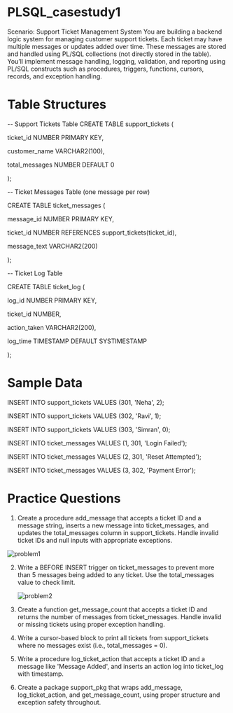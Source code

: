 # PLSQL_casestudy1 
Scenario: Support Ticket Management System
You are building a backend logic system for managing customer support tickets. Each ticket may have multiple messages or updates added over time. 
These messages are stored and handled using PL/SQL collections (not directly stored in the table). You’ll implement message handling, logging, validation, 
and reporting using PL/SQL constructs such as procedures, triggers, functions, cursors, records, and exception handling.

# Table Structures 

-- Support Tickets Table
CREATE TABLE support_tickets (

  ticket_id NUMBER PRIMARY KEY,
  
  customer_name VARCHAR2(100),
  
  total_messages NUMBER DEFAULT 0
  
);
 
-- Ticket Messages Table (one message per row)

CREATE TABLE ticket_messages (

  message_id NUMBER PRIMARY KEY,
  
  ticket_id NUMBER REFERENCES support_tickets(ticket_id),
  
  message_text VARCHAR2(200)
  
);
 
-- Ticket Log Table

CREATE TABLE ticket_log (

  log_id NUMBER PRIMARY KEY,
  
  ticket_id NUMBER,
  
  action_taken VARCHAR2(200),
  
  log_time TIMESTAMP DEFAULT SYSTIMESTAMP
  
);

# Sample Data

INSERT INTO support_tickets VALUES (301, 'Neha', 2);

INSERT INTO support_tickets VALUES (302, 'Ravi', 1);

INSERT INTO support_tickets VALUES (303, 'Simran', 0);

 
INSERT INTO ticket_messages VALUES (1, 301, 'Login Failed');

INSERT INTO ticket_messages VALUES (2, 301, 'Reset Attempted');

INSERT INTO ticket_messages VALUES (3, 302, 'Payment Error');

 
# Practice Questions

1. Create a procedure add_message that accepts a ticket ID and a message string, inserts a new message into ticket_messages, and updates the total_messages column in support_tickets. Handle invalid ticket IDs and null inputs with appropriate exceptions.
   
  ![problem1](https://github.com/user-attachments/assets/4ef0e066-3abc-4472-950e-997356dc428c)

2. Write a BEFORE INSERT trigger on ticket_messages to prevent more than 5 messages being added to any ticket. Use the total_messages value to check limit.

   ![problem2](https://github.com/user-attachments/assets/a201df18-b255-43f0-b5a8-626410c71345)
   
4. Create a function get_message_count that accepts a ticket ID and returns the number of messages from ticket_messages. Handle invalid or missing tickets using proper exception handling.
   
5. Write a cursor-based block to print all tickets from support_tickets where no messages exist (i.e., total_messages = 0).
  
6. Write a procedure log_ticket_action that accepts a ticket ID and a message like 'Message Added', and inserts an action log into ticket_log with timestamp.
   
7. Create a package support_pkg that wraps add_message, log_ticket_action, and get_message_count, using proper structure and exception safety throughout.


